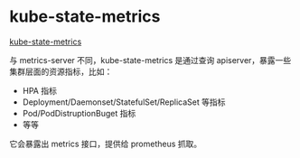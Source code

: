 # kube-state-metrics

[kube-state-metrics](https://github.com/kubernetes/kube-state-metrics)

与 metrics-server 不同，kube-state-metrics 是通过查询 apiserver，暴露一些集群层面的资源指标，比如：

- HPA 指标
- Deployment/Daemonset/StatefulSet/ReplicaSet 等指标
- Pod/PodDistruptionBuget 指标
- 等等

它会暴露出 metrics 接口，提供给 prometheus 抓取。



